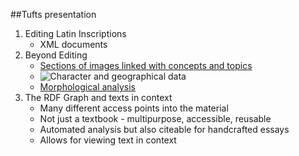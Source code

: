 ##Tufts presentation

1.  Editing Latin Inscriptions
      - XML documents
2.  Beyond Editing
      - [Sections of images linked with concepts and topics][link1]
      - ![Character and geographical data][screengrab1]
      - [Morphological analysis][link3]
3.  The RDF Graph and texts in context
      - Many different access points into the material
      - Not just a textbook - multipurpose, accessible, reusable
      - Automated analysis but also citeable for handcrafted essays
      - Allows for viewing text in context

[link1]: http://beta.hpcc.uh.edu/tomcat/latinsources/hivemap.html
[screengrab1]: screengrab1
[link3]: screengrab?

